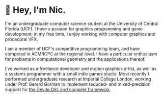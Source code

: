 # :wave: Hey, I'm Nic.

I'm an undergraduate computer science student at the University of Central Florida (UCF). I have a passion for graphics programming and game development; in my free time, I enjoy working with computer graphics and procedural VFX.

I am a member of UCF's competitive programming team, and have competed in ACM/ICPC at the regional level. I have a particular enthusiasm for problems in computational geometry and the applications thereof.

I've worked as a freelance developer and motion graphics artist, as well as a systems programmer with a small indie games studio. Most recently I performed undergraduate research at Imperial College London, working under Prof. Gerard Gorman to implement reduced- and mixed-precision support for [the Devito DSL and compiler framework](https://github.com/devitocodes/devito).
